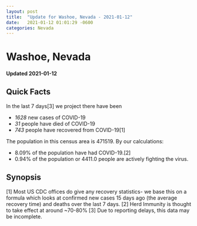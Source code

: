 ```yaml
---
layout: post
title:  "Update for Washoe, Nevada - 2021-01-12"
date:   2021-01-12 01:01:29 -0600
categories: Nevada
---
```


# Washoe, Nevada
#### Updated 2021-01-12

## Quick Facts

In the last 7 days[3] we project there have been
- *1628* new cases of COVID-19
- *31* people have died of COVID-19
- *743* people have recovered from COVID-19[1]

The population in this census area is 471519. By our calculations:
- 8.09% of the population have had COVID-19.[2]
- 0.94% of the population or 4411.0 people are actively fighting the virus.

## Synopsis




[1] Most US CDC offices do give any recovery statistics- we base this on a formula which looks at confirmed new cases
15 days ago (the average recovery time) and deaths over the last 7 days.
[2] Herd Immunity is thought to take effect at around ~70-80%
[3] Due to reporting delays, this data may be incomplete. 
    